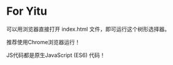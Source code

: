 # For Yitu

可以用浏览器直接打开 index.html 文件，即可运行这个树形选择器。

推荐使用Chrome浏览器运行！

JS代码都是原生JavaScript (ES6) 代码！


